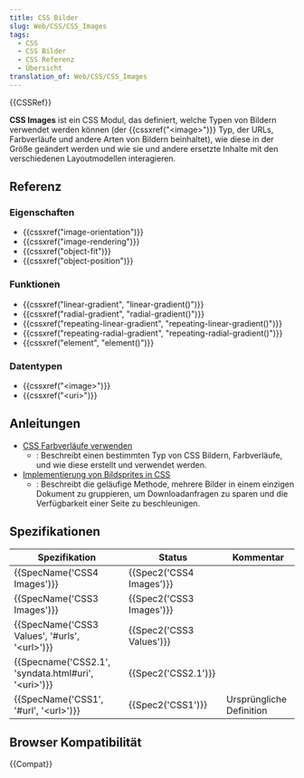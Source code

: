 ```yaml
---
title: CSS Bilder
slug: Web/CSS/CSS_Images
tags:
  - CSS
  - CSS Bilder
  - CSS Referenz
  - Übersicht
translation_of: Web/CSS/CSS_Images
---
```

{{CSSRef}}

**CSS Images** ist ein CSS Modul, das definiert, welche Typen von Bildern verwendet werden können (der {{cssxref("&lt;image&gt;")}} Typ, der URLs, Farbverläufe und andere Arten von Bildern beinhaltet), wie diese in der Größe geändert werden und wie sie und andere ersetzte Inhalte mit den verschiedenen Layoutmodellen interagieren.

## Referenz

### Eigenschaften

- {{cssxref("image-orientation")}}
- {{cssxref("image-rendering")}}
- {{cssxref("object-fit")}}
- {{cssxref("object-position")}}

### Funktionen

- {{cssxref("linear-gradient", "linear-gradient()")}}
- {{cssxref("radial-gradient", "radial-gradient()")}}
- {{cssxref("repeating-linear-gradient", "repeating-linear-gradient()")}}
- {{cssxref("repeating-radial-gradient", "repeating-radial-gradient()")}}
- {{cssxref("element", "element()")}}

### Datentypen

- {{cssxref("&lt;image&gt;")}}
- {{cssxref("&lt;uri&gt;")}}

## Anleitungen

- [CSS Farbverläufe verwenden](/de/docs/Farbverläufe_in_CSS)
  - : Beschreibt einen bestimmten Typ von CSS Bildern, Farbverläufe, und wie diese erstellt und verwendet werden.
- [Implementierung von Bildsprites in CSS](/de/docs/Web/CSS/CSS_Images/Implementierung_von_Bildsprites_in_CSS)
  - : Beschreibt die geläufige Methode, mehrere Bilder in einem einzigen Dokument zu gruppieren, um Downloadanfragen zu sparen und die Verfügbarkeit einer Seite zu beschleunigen.

## Spezifikationen

| Spezifikation                                                                | Status                           | Kommentar                |
| ---------------------------------------------------------------------------- | -------------------------------- | ------------------------ |
| {{SpecName('CSS4 Images')}}                                         | {{Spec2('CSS4 Images')}} |                          |
| {{SpecName('CSS3 Images')}}                                         | {{Spec2('CSS3 Images')}} |                          |
| {{SpecName('CSS3 Values', '#urls', '&lt;url&gt;')}}         | {{Spec2('CSS3 Values')}} |                          |
| {{Specname('CSS2.1', 'syndata.html#uri', '&lt;uri&gt;')}} | {{Spec2('CSS2.1')}}         |                          |
| {{SpecName('CSS1', '#url', '&lt;url&gt;')}}                     | {{Spec2('CSS1')}}         | Ursprüngliche Definition |

## Browser Kompatibilität

{{Compat}}
